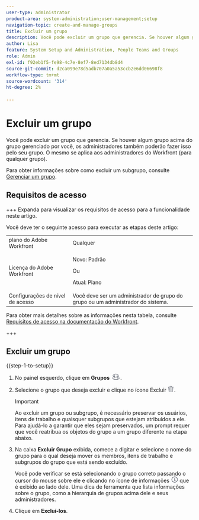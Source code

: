 ```yaml
---
user-type: administrator
product-area: system-administration;user-management;setup
navigation-topic: create-and-manage-groups
title: Excluir um grupo
description: Você pode excluir um grupo que gerencia. Se houver algum grupo acima do grupo gerenciado por você, os administradores também poderão fazer isso pelo seu grupo. O mesmo se aplica aos administradores do Workfront (para qualquer grupo).
author: Lisa
feature: System Setup and Administration, People Teams and Groups
role: Admin
exl-id: f92eb1f5-fe98-4c7e-8ef7-8ed7134db8d4
source-git-commit: d2ca099e78d5adb707a0a5a53ccb2e6dd06698f8
workflow-type: tm+mt
source-wordcount: '314'
ht-degree: 2%

---
```


# Excluir um grupo

Você pode excluir um grupo que gerencia. Se houver algum grupo acima do grupo gerenciado por você, os administradores também poderão fazer isso pelo seu grupo. O mesmo se aplica aos administradores do Workfront (para qualquer grupo).

Para obter informações sobre como excluir um subgrupo, consulte [Gerenciar um grupo](../../../administration-and-setup/manage-groups/create-and-manage-groups/manage-a-group.md).

## Requisitos de acesso

+++ Expanda para visualizar os requisitos de acesso para a funcionalidade neste artigo.

Você deve ter o seguinte acesso para executar as etapas deste artigo:

<table style="table-layout:auto"> 
 <col> 
 <col> 
 <tbody> 
  <tr> 
   <td role="rowheader">plano do Adobe Workfront</td> 
   <td>Qualquer</td> 
  </tr> 
  <tr> 
  <tr> 
   <td role="rowheader">Licença do Adobe Workfront</td> 
   <td><p>Novo: Padrão</p>
       <p>Ou</p>
       <p>Atual: Plano</p></td>
  </tr> 
  </tr> 
  <tr> 
   <td role="rowheader">Configurações de nível de acesso</td> 
   <td>Você deve ser um administrador de grupo do grupo ou um administrador do sistema.</td>
  </tr> 
 </tbody> 
</table>

Para obter mais detalhes sobre as informações nesta tabela, consulte [Requisitos de acesso na documentação do Workfront](/help/quicksilver/administration-and-setup/add-users/access-levels-and-object-permissions/access-level-requirements-in-documentation.md).

+++

## Excluir um grupo

{{step-1-to-setup}}

1. No painel esquerdo, clique em **Grupos** ![Grupos](assets/groups-icon.png).

1. Selecione o grupo que deseja excluir e clique no ícone Excluir ![Excluir](assets/delete.png).

   >[!IMPORTANT]
   >
   >Ao excluir um grupo ou subgrupo, é necessário preservar os usuários, itens de trabalho e quaisquer subgrupos que estejam atribuídos a ele. Para ajudá-lo a garantir que eles sejam preservados, um prompt requer que você reatribua os objetos do grupo a um grupo diferente na etapa abaixo.

1. Na caixa **Excluir Grupo** exibida, comece a digitar e selecione o nome do grupo para o qual deseja mover os membros, itens de trabalho e subgrupos do grupo que está sendo excluído.

   Você pode verificar se está selecionando o grupo correto passando o cursor do mouse sobre ele e clicando no ícone de informações ![ícone de informações](assets/info-icon.png) que é exibido ao lado dele. Uma dica de ferramenta que lista informações sobre o grupo, como a hierarquia de grupos acima dele e seus administradores.

1. Clique em **Excluí-los**.
